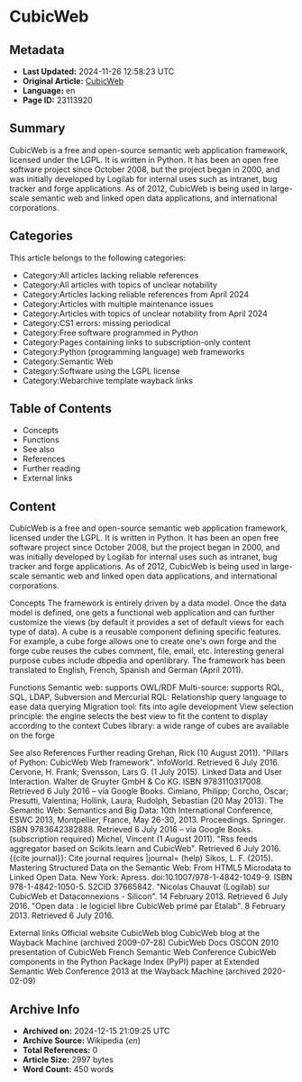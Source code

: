 # CubicWeb

## Metadata
- **Last Updated:** 2024-11-26 12:58:23 UTC
- **Original Article:** [CubicWeb](https://en.wikipedia.org/wiki/CubicWeb)
- **Language:** en
- **Page ID:** 23113920

## Summary
CubicWeb is a free and open-source semantic web application framework, licensed under the LGPL. It is written in Python.
It has been an open free software project since October 2008, but the project began in 2000, and was initially developed by Logilab for internal uses such as intranet, bug tracker and forge applications.
As of 2012, CubicWeb is being used in large-scale semantic web and linked open data applications, and international corporations.

## Categories
This article belongs to the following categories:

- Category:All articles lacking reliable references
- Category:All articles with topics of unclear notability
- Category:Articles lacking reliable references from April 2024
- Category:Articles with multiple maintenance issues
- Category:Articles with topics of unclear notability from April 2024
- Category:CS1 errors: missing periodical
- Category:Free software programmed in Python
- Category:Pages containing links to subscription-only content
- Category:Python (programming language) web frameworks
- Category:Semantic Web
- Category:Software using the LGPL license
- Category:Webarchive template wayback links

## Table of Contents

- Concepts
- Functions
- See also
- References
- Further reading
- External links

## Content

CubicWeb is a free and open-source semantic web application framework, licensed under the LGPL. It is written in Python.
It has been an open free software project since October 2008, but the project began in 2000, and was initially developed by Logilab for internal uses such as intranet, bug tracker and forge applications.
As of 2012, CubicWeb is being used in large-scale semantic web and linked open data applications, and international corporations.

Concepts
The framework is entirely driven by a data model. Once the data model is defined, one gets a functional web application and can further customize the views (by default it provides a set of default views for each type of data).
A cube is a reusable component defining specific features. For example, a cube forge allows one to create one's own forge and the forge cube reuses the cubes comment, file, email, etc. Interesting general purpose cubes include dbpedia and openlibrary.
The framework has been translated to English, French, Spanish and German (April 2011).

Functions
Semantic web: supports OWL/RDF
Multi-source: supports RQL, SQL, LDAP, Subversion and Mercurial
RQL: Relationship query language to ease data querying
Migration tool: fits into agile development
View selection principle: the engine selects the best view to fit the content to display according to the context
Cubes library: a wide range of cubes are available on the forge

See also
References
Further reading
Grehan, Rick (10 August 2011). "Pillars of Python: CubicWeb Web framework". InfoWorld. Retrieved 6 July 2016.
Cervone, H. Frank; Svensson, Lars G. (1 July 2015). Linked Data and User Interaction. Walter de Gruyter GmbH & Co KG. ISBN 9783110317008. Retrieved 6 July 2016 – via Google Books.
Cimiano, Philipp; Corcho, Oscar; Presutti, Valentina; Hollink, Laura; Rudolph, Sebastian (20 May 2013). The Semantic Web: Semantics and Big Data: 10th International Conference, ESWC 2013, Montpellier, France, May 26-30, 2013. Proceedings. Springer. ISBN 9783642382888. Retrieved 6 July 2016 – via Google Books. (subscription required)
Michel, Vincent (1 August 2011). "Rss feeds aggregator based on Scikits.learn and CubicWeb". Retrieved 6 July 2016. {{cite journal}}: Cite journal requires |journal= (help)
Sikos, L. F. (2015). Mastering Structured Data on the Semantic Web: From HTML5 Microdata to Linked Open Data. New York: Apress. doi:10.1007/978-1-4842-1049-9. ISBN 978-1-4842-1050-5. S2CID 37665842.
"Nicolas Chauvat (Logilab) sur CubicWeb et Dataconnexions - Silicon". 14 February 2013. Retrieved 6 July 2016.
"Open data : le logiciel libre CubicWeb primé par Etalab". 8 February 2013. Retrieved 6 July 2016.

External links
Official website 
CubicWeb blog
CubicWeb blog at the Wayback Machine (archived 2009-07-28)
CubicWeb Docs
OSCON 2010 presentation of CubicWeb
French Semantic Web Conference
CubicWeb components in the Python Package Index (PyPI)
paper at Extended Semantic Web Conference 2013 at the Wayback Machine (archived 2020-02-09)

## Archive Info
- **Archived on:** 2024-12-15 21:09:25 UTC
- **Archive Source:** Wikipedia (_en_)
- **Total References:** 0
- **Article Size:** 2997 bytes
- **Word Count:** 450 words
